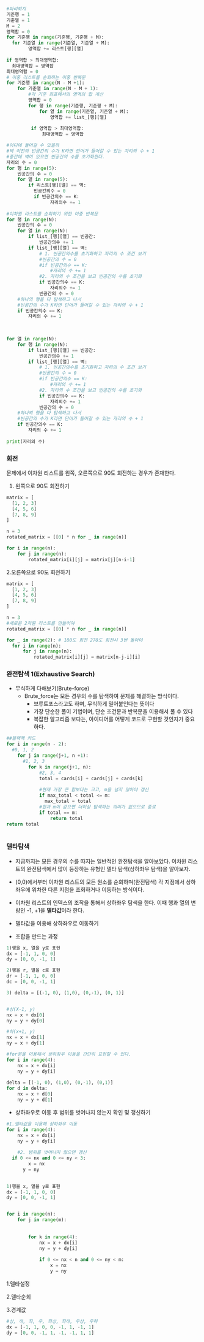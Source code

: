 ```python
#파리퇴치
기준행 = 1
기준열 = 1
M = 2
영역합 = 0
for 기준행 in range(기준행, 기준행 + M):
  for 기준열 in range(기준열, 기준열 + M):
    	영역합 += 리스트[행][열]
      
if 영역합 > 최대영역합:
  최대영역합 = 영역합
최대영역합 = 0  
# 이중 리스트를 순회하는 이중 반복문
for 기준행 in range(N - M +1):
  	for 기준열 in range(N - M + 1):
      	#각 기준 좌표에서의 영역의 합 계산
        영역합 = 0
       	for 행 in range(기준행, 기준행 + M):
          	for 열 in range(기준열, 기준열 + M):
              	영역합 += list_[행][열]
                
         if 영역합 > 최대영역합:
             최대영역합 = 영역합
```

```python
#어디에 들어갈 수 있을까
#벽 이전의 빈공간의 수가 K라면 단어가 들어갈 수 있는 자리의 수 + 1
#중간에 벽이 있으면 빈공간의 수를 초기화한다.
자리의 수 = 0
for 행 in range(5):
  	빈공간의 수 = 0
    for 열 in range(5):
      	if 리스트[행][열] == 벽:
          빈공간의수 = 0
          if 빈공간의수 == K:
            	자리의수 += 1
              
#이차원 리스트를 순회하기 위한 이중 반복문
for 행 in range(N):
  	빈공간의 수 = 0
  	for 열 in range(N):
      	if list_[행][열] == 빈공간:
          	빈공간의수 += 1
        if list_[행][열] == 벽:
          	# 1. 빈공간의수를 초기화하고 자리의 수 조건 보기
            #빈공간의 수 = 0
            #if 빈공간의수 == K:
              	#자리의 수 += 1
            #2. 자리의 수 조건을 보고 빈공간의 수를 초기화
            if 빈공간의수 == K:
              	자리의수 += 1
            빈공간의 수 = 0
    #하나의 행을 다 탐색하고 나서 
    #빈공간의 수가 K라면 단어가 들어갈 수 있는 자리의 수 + 1
    if 빈공간의수 == K:
      	자리의 수 += 1
        
        

for 열 in range(N):
  	for 행 in range(N):
      	if list_[행][열] == 빈공간:
          	빈공간의수 += 1
        if list_[행][열] == 벽:
          	# 1. 빈공간의수를 초기화하고 자리의 수 조건 보기
            #빈공간의 수 = 0
            #if 빈공간의수 == K:
              	#자리의 수 += 1
            #2. 자리의 수 조건을 보고 빈공간의 수를 초기화
            if 빈공간의수 == K:
              	자리의수 += 1
            빈공간의 수 = 0
    #하나의 행을 다 탐색하고 나서 
    #빈공간의 수가 K라면 단어가 들어갈 수 있는 자리의 수 + 1
    if 빈공간의수 == K:
      	자리의 수 += 1
        
print(자리의 수)
```

### 회전

문제에서 이차원 리스트를 왼쪽, 오른쪽으로 90도 회전하는 경우가 존재한다.

1. 왼쪽으로 90도 회전하기

```python
matrix = [
  [1, 2, 3]
  [4, 5, 6]
  [7, 8, 9]
]

n = 3
rotated_matrix = [[0] * n for _ in range(n)]

for i in range(n):
  	for j in range(n):
      	rotated_matrix[i][j] = matrix[j][n-i-1]
```

2.오른쪽으로 90도 회전하기

```python
matrix = [
  [1, 2, 3]
  [4, 5, 6]
  [7, 8, 9]
]

n = 3
#새로운 2차원 리스트를 만들어야
rotated_matrix = [[0] * n for _ in range(n)]

for _ in range(2): # 180도 회전 270도 회전시 3번 돌아야
  for i in range(n):
      for j in range(n):
          rotated_matrix[i][j] = matrix[n-j-i][i]
```

### 완전탐색 1(Exhaustive Search)

- 무식하게 다해보기(Brute-force)
  - Brute_force는 모든 경우의 수를 탐색하여 문제를 해결하는 방식이다.
    - 브루트포스라고도 하며, 무식하게 밀어붙인다는 뜻이다
    - 가장 단순한 풀이 기법이며, 단순 조건문과 반복문을 이용해서 풀 수 있다
    - 복잡한 알고리즘 보다는, 아이디어를 어떻게 코드로 구현할 것인지가 중요하다.

```python
##블랙잭 카드
for i in range(n - 2):
  #0, 1, 2
  	for j in range(j+1, n +1):
      #1, 2, 3
      	for k in range(j+1, n):
          	#2, 3, 4
            total = cards[i] + cards[j] + cards[k]
            
            #현재 가장 큰 합보다는 크고, m을 넘지 않아야 갱신
            if max_total < total <= m:
              max_total = total
            #합과 m이 같으면 더이상 탐색하는 의미가 없으므로 종료
            if total == m:
              	return total
return total
          	
```

### 델타탐색

- 지금까지는 모든 경우의 수를 따지는 일반적인 완전탐색을 알아보았다. 이차원 리스트의 완전탐색에서 많이 등장하는 유형인 델타 탐색(상하좌우 탐색)을 알아보자.
- (0,0)에서부터 이차원 리스트의 모든 원소를 순회하며(완전탐색) 각 지점에서 상하좌우에 위차한 다른 지점을 조회하거나 이동하는 방식이다.

- 이차원 리스트의 인덱스의 조작을 통해서 상하좌우 탐색을 한다. 이때 행과 열의 변량인 -1, +1을 **델타값**이라 한다. 

- 델타값을 이용해 상하좌우로 이동하기
- 조합을 만드는 과정

```python
1)행을 x, 열을 y로 표현
dx = [-1, 1, 0, 0]
dy = [0, 0, -1, 1]

2)행을 r, 열을 c로 표현
dr = [-1, 1, 0, 0]
dc = [0, 0, -1, 1]

3) delta = [(-1, 0), (1,0), (0,-1), (0, 1)]


#상(X-1, y)
nx = x + dx[0]
ny = y + dy[0]

#하(x+1, y)
nx = x + dx[1]
ny = x + dy[1]

#for문을 이용해서 상하좌우 이동을 간단히 표현할 수 있다.
for i in range(4):
  	nx = x + dx[i]
    ny = y + dy[i]
    
delta = [(-1, 0), (1,0), (0,-1), (0,1)]    
for d in delta:
  	nx = x + d[0]
    ny = y + d[1]
```

- 상하좌우로 이동 후 범위를 벗어나지 않는지 확인 및 갱신하기

```python
#1.델타값을 이용해 상하좌우 이동
for i in range(4):
  	nx = x + dx[i]
    ny = y + dy[i]
    
	#2. 범위를 벗어나지 않으면 갱신
  if 0 <= nx and 0 <= ny < 3:
    	x = nx
      y = ny 
      
```



```python
1)행을 x, 열을 y로 표현
dx = [-1, 1, 0, 0]
dy = [0, 0, -1, 1]


for i in range(n):
  	for j in range(m):
      
      	
        for k in range(4):
          	nx = x + dx[i]
            ny = y + dy[i]
            
            if 0 <= nx < n and 0 <= ny < m:
              	x = nx 
                y = ny
```

1.델타설정

2.델타순회

3.경계값

``` python
#상, 하, 좌, 우, 좌상, 좌하, 우상, 우하
dx = [-1, 1, 0, 0, -1, 1, -1, 1]
dy = [0, 0, -1, 1, -1, -1, 1, 1]
```

